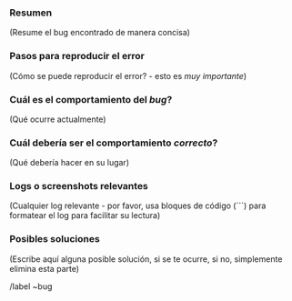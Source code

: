 ### Resumen

(Resume el bug encontrado de manera concisa)

### Pasos para reproducir el error

(Cómo se puede reproducir el error? - esto es *muy importante*)

### Cuál es el comportamiento del *bug*?

(Qué ocurre actualmente)

### Cuál debería ser el comportamiento *correcto*?

(Qué debería hacer en su lugar)

### Logs o screenshots relevantes

(Cualquier log relevante - por favor, usa bloques de código (```) para formatear el log para facilitar su lectura)

### Posibles soluciones

(Escribe aquí alguna posible solución, si se te ocurre, si no, simplemente elimina esta parte)

/label ~bug
